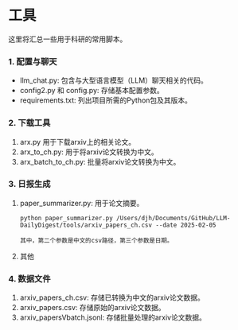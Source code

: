 # 工具

这里将汇总一些用于科研的常用脚本。

### 1.  配置与聊天

* llm_chat.py: 包含与大型语言模型（LLM）聊天相关的代码。
* config2.py 和 config.py: 存储基本配置参数。
* requirements.txt: 列出项目所需的Python包及其版本。

### 2. 下载工具

1. arx.py 用于下载arxiv上的相关论文。
2. arx_to_ch.py: 用于将arxiv论文转换为中文。
3. arx_batch_to_ch.py: 批量将arxiv论文转换为中文。

### 3. 日报生成

1. paper_summarizer.py: 用于论文摘要。

   ```
   python paper_summarizer.py /Users/djh/Documents/GitHub/LLM-DailyDigest/tools/arxiv_papers_ch.csv --date 2025-02-05

   其中，第二个参数是中文的csv路径，第三个参数是日期。
   ```
2. 其他

### 4. 数据文件

1. arxiv_papers_ch.csv: 存储已转换为中文的arxiv论文数据。
2. arxiv_papers.csv: 存储原始的arxiv论文数据。
3. arxiv_papersVbatch.jsonl: 存储批量处理的arxiv论文数据。
